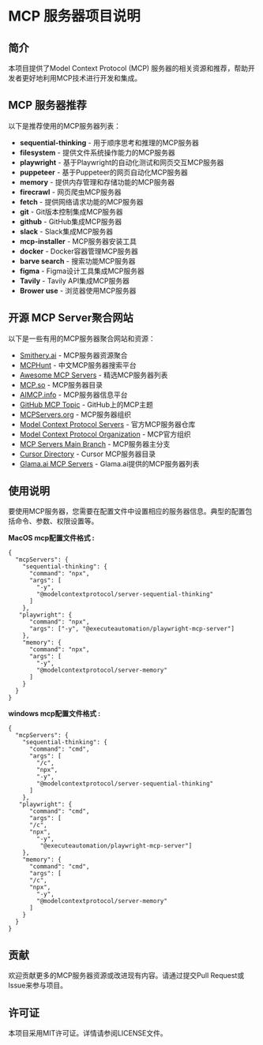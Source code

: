 # MCP 服务器项目说明

## 简介

本项目提供了Model Context Protocol (MCP) 服务器的相关资源和推荐，帮助开发者更好地利用MCP技术进行开发和集成。

## MCP 服务器推荐

以下是推荐使用的MCP服务器列表：

- **sequential-thinking** - 用于顺序思考和推理的MCP服务器
- **filesystem** - 提供文件系统操作能力的MCP服务器
- **playwright** - 基于Playwright的自动化测试和网页交互MCP服务器
- **puppeteer** - 基于Puppeteer的网页自动化MCP服务器
- **memory** - 提供内存管理和存储功能的MCP服务器
- **firecrawl** - 网页爬虫MCP服务器
- **fetch** - 提供网络请求功能的MCP服务器
- **git** - Git版本控制集成MCP服务器
- **github** - GitHub集成MCP服务器
- **slack** - Slack集成MCP服务器
- **mcp-installer** - MCP服务器安装工具
- **docker** - Docker容器管理MCP服务器
- **barve search** - 搜索功能MCP服务器
- **figma** - Figma设计工具集成MCP服务器
- **Tavily** - Tavily API集成MCP服务器
- **Brower use** - 浏览器使用MCP服务器

## 开源 MCP Server聚合网站

以下是一些有用的MCP服务器聚合网站和资源：

- [Smithery.ai](https://smithery.ai/) - MCP服务器资源聚合
- [MCPHunt](https://mcphunt.com/zh) - 中文MCP服务器搜索平台
- [Awesome MCP Servers](https://github.com/punkpeye/awesome-mcp-servers) - 精选MCP服务器列表
- [MCP.so](https://mcp.so/servers) - MCP服务器目录
- [AIMCP.info](https://www.aimcp.info/en) - MCP服务器信息平台
- [GitHub MCP Topic](https://github.com/topics/mcp) - GitHub上的MCP主题
- [MCPServers.org](https://mcpservers.org/) - MCP服务器组织
- [Model Context Protocol Servers](https://github.com/modelcontextprotocol/servers) - 官方MCP服务器仓库
- [Model Context Protocol Organization](https://github.com/modelcontextprotocol) - MCP官方组织
- [MCP Servers Main Branch](https://github.com/modelcontextprotocol/servers/tree/main) - MCP服务器主分支
- [Cursor Directory](https://cursor.directory/) - Cursor MCP服务器目录
- [Glama.ai MCP Servers](https://glama.ai/mcp/servers) - Glama.ai提供的MCP服务器列表

## 使用说明

要使用MCP服务器，您需要在配置文件中设置相应的服务器信息。典型的配置包括命令、参数、权限设置等。

**MacOS mcp配置文件格式 :**

```
{
  "mcpServers": {
    "sequential-thinking": {
      "command": "npx",
      "args": [
        "-y",
        "@modelcontextprotocol/server-sequential-thinking"
      ]
    },
   "playwright": {
      "command": "npx",
      "args": ["-y", "@executeautomation/playwright-mcp-server"]
    },
    "memory": {
      "command": "npx",
      "args": [
        "-y",
        "@modelcontextprotocol/server-memory"
      ]
    }
  }
}
```




**windows mcp配置文件格式 :**

```
{
  "mcpServers": {
    "sequential-thinking": {
      "command": "cmd",
      "args": [
        "/c",
        "npx",
        "-y",
        "@modelcontextprotocol/server-sequential-thinking"
      ]
    },
   "playwright": {
      "command": "cmd",
      "args": [
      "/c",
      "npx",
        "-y",
         "@executeautomation/playwright-mcp-server"]
    },
    "memory": {
      "command": "cmd",
      "args": [
      "/c",
      "npx",
        "-y",
        "@modelcontextprotocol/server-memory"
      ]
    }
  }
}
```



## 贡献

欢迎贡献更多的MCP服务器资源或改进现有内容。请通过提交Pull Request或Issue来参与项目。

## 许可证

本项目采用MIT许可证。详情请参阅LICENSE文件。